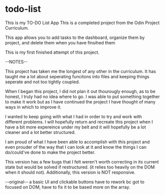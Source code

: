 # todo-list

This is my TO-DO List App
This is a completed project from the Odin Project Curriculum.

This app allows you to add tasks to the dashboard, organize them by project, and delete them when you have finsihed them

This is my first finished attempt of this project.

--NOTES--

This project has taken me the longest of any other in the curriculum. It has taught me a lot about seperating funcitons into files and keeping things seperate and not too tightly coupled. 

When I began this project, I did not plan it out thourougly enough, as to be honest, I truly had no idea where to go. I was able to put something together to make it work but as I have continued the project I have thought of many ways in which to improve it.

I wanted to keep going with what I had in order to try and work with different problems. I will hopefully return and recreate this project when I have a bit more expereince under my belt and it will hopefully be a lot cleaner and a lot better structured. 

I am proud of what I have been able to accomplish with this project and even prouder of the way that I can look at it and know the things I can do/could've done to make the project better.

This version has a few bugs that I felt weren't worth correcting in its current state but would be solved if restructured. (it relies too heavily on the DOM when it should not). Additionally, this version is NOT responsive.

--original--
a basic UI and clickable buttons
have to rework bc got to focused on DOM, have to fix it to be based more on the array.